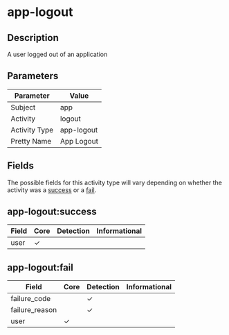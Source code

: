 app-logout
==========

Description
-----------
A user logged out of an application

Parameters
----------
| Parameter     | Value      |
| ------------- | ---------- |
| Subject       | app        |
| Activity      | logout     |
| Activity Type | app-logout |
| Pretty Name   | App Logout |


Fields
------

The possible fields for this activity type will vary depending on whether the activity was a [success](#app-logoutsuccess) or a [fail](#app-logoutfail).


app-logout:success
------------------

| Field | Core     | Detection | Informational |
| ----- | -------- | --------- | ------------- |
| user  | &#10003; |           |               |

app-logout:fail
---------------

| Field          | Core     | Detection | Informational |
| -------------- | -------- | --------- | ------------- |
| failure_code   |          | &#10003;  |               |
| failure_reason |          | &#10003;  |               |
| user           | &#10003; |           |               |